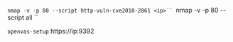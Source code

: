 `nmap -v -p 80 --script http-vuln-cve2010-2861 <ip>``
`nmap -v -p 80 --script all <ip>``

`openvas-setup` https://ip:9392
